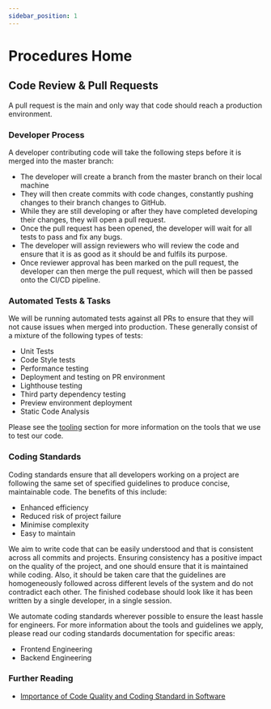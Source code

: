 ```yaml
---
sidebar_position: 1
---
```


# Procedures Home

## Code Review & Pull Requests

A pull request is the main and only way that code should reach a production environment.

### Developer Process

A developer contributing code will take the following steps before it is merged into the master branch:
* The developer will create a branch from the master branch on their local machine
* They will then create commits with code changes, constantly pushing changes to their branch changes to GitHub.
* While they are still developing or after they have completed developing their changes, they will open a pull request.
* Once the pull request has been opened, the developer will wait for all tests to pass and fix any bugs.
* The developer will assign reviewers who will review the code and ensure that it is as good as it should be and fulfils its purpose.
* Once reviewer approval has been marked on the pull request, the developer can then merge the pull request, which will then be passed onto the CI/CD pipeline.

### Automated Tests & Tasks

We will be running automated tests against all PRs to ensure that they will not cause issues when merged into production. These generally consist of a mixture of the following types of tests:

* Unit Tests
* Code Style tests
* Performance testing
* Deployment and testing on PR environment
* Lighthouse testing
* Third party dependency testing
* Preview environment deployment
* Static Code Analysis

Please see the [tooling](Tooling/tool-home.md "Tooling") section for more information on the tools that we use to test our code.

### Coding Standards

Coding standards ensure that all developers working on a project are following the same set of specified guidelines to produce concise, maintainable code. The benefits of this include:

* Enhanced efficiency
* Reduced risk of project failure
* Minimise complexity
* Easy to maintain

We aim to write code that can be easily understood and that is consistent across all commits and projects. Ensuring consistency has a positive impact on the quality of the project, and one should ensure that it is maintained while coding. Also, it should be taken care that the guidelines are homogeneously followed across different levels of the system and do not contradict each other. The finished codebase should look like it has been written by a single developer, in a single session.

We automate coding standards wherever possible to ensure the least hassle for engineers. For more information about the tools and guidelines we apply, please read our coding standards documentation for specific areas:

* Frontend Engineering
* Backend Engineering

### Further Reading

* [Importance of Code Quality and Coding Standard in Software](https://www.multidots.com/importance-of-code-quality-and-coding-standard-in-software-development/)

